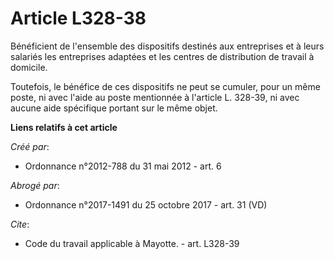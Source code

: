 # Article L328-38

Bénéficient de l'ensemble des dispositifs destinés aux entreprises et à leurs salariés les entreprises adaptées et les
centres de distribution de travail à domicile. 

Toutefois, le bénéfice de ces dispositifs ne peut se cumuler, pour un même poste, ni avec l'aide au poste mentionnée à
l'article L. 328-39, ni avec aucune aide spécifique portant sur le même objet.

**Liens relatifs à cet article**

_Créé par_:

  - Ordonnance n°2012-788 du 31 mai 2012 - art. 6

_Abrogé par_:

  - Ordonnance n°2017-1491 du 25 octobre 2017 - art. 31 (VD)

_Cite_:

  - Code du travail applicable à Mayotte. - art. L328-39
